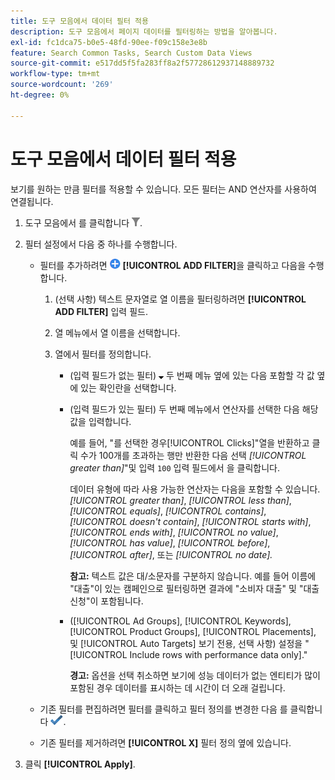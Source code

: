 ```yaml
---
title: 도구 모음에서 데이터 필터 적용
description: 도구 모음에서 페이지 데이터를 필터링하는 방법을 알아봅니다.
exl-id: fc1dca75-b0e5-48fd-90ee-f09c158e3e8b
feature: Search Common Tasks, Search Custom Data Views
source-git-commit: e517dd5f5fa283ff8a2f57728612937148889732
workflow-type: tm+mt
source-wordcount: '269'
ht-degree: 0%

---
```


# 도구 모음에서 데이터 필터 적용

보기를 원하는 만큼 필터를 적용할 수 있습니다. 모든 필터는 AND 연산자를 사용하여 연결됩니다.

1. 도구 모음에서 를 클릭합니다 ![필터](/help/search-social-commerce/assets/filter.png "필터").

1. 필터 설정에서 다음 중 하나를 수행합니다.

   * 필터를 추가하려면 ![필터 추가](/help/search-social-commerce/assets/add.png "필터 추가") **[!UICONTROL ADD FILTER]**&#x200B;을 클릭하고 다음을 수행합니다.

      1. (선택 사항) 텍스트 문자열로 열 이름을 필터링하려면 **[!UICONTROL ADD FILTER]** 입력 필드.

      1. 열 메뉴에서 열 이름을 선택합니다.

      1. 열에서 필터를 정의합니다.

         * (입력 필드가 없는 필터) ![아래쪽 화살표](/help/search-social-commerce/assets/arrow-down-expand.png "아래쪽 화살표") 두 번째 메뉴 옆에 있는 다음 포함할 각 값 옆에 있는 확인란을 선택합니다.

         * (입력 필드가 있는 필터) 두 번째 메뉴에서 연산자를 선택한 다음 해당 값을 입력합니다.

           예를 들어, &quot;를 선택한 경우[!UICONTROL Clicks]&quot;열을 반환하고 클릭 수가 100개를 초과하는 행만 반환한 다음 선택 *[!UICONTROL greater than]*&quot;및 입력 `100` 입력 필드에서 을 클릭합니다.

           데이터 유형에 따라 사용 가능한 연산자는 다음을 포함할 수 있습니다. *[!UICONTROL greater than]*, *[!UICONTROL less than]*, *[!UICONTROL equals]*, *[!UICONTROL contains]*, *[!UICONTROL doesn't contain]*, *[!UICONTROL starts with]*, *[!UICONTROL ends with]*, *[!UICONTROL no value]*, *[!UICONTROL has value]*, *[!UICONTROL before]*, *[!UICONTROL after]*, 또는 *[!UICONTROL no date].*

           **참고:** 텍스트 값은 대/소문자를 구분하지 않습니다. 예를 들어 이름에 &quot;대출&quot;이 있는 캠페인으로 필터링하면 결과에 &quot;소비자 대출&quot; 및 &quot;대출 신청&quot;이 포함됩니다.

         * ([!UICONTROL Ad Groups], [!UICONTROL Keywords], [!UICONTROL Product Groups], [!UICONTROL Placements], 및 [!UICONTROL Auto Targets] 보기 전용, 선택 사항) 설정을 &quot;[!UICONTROL Include rows with performance data only].&quot;

           **경고:** 옵션을 선택 취소하면 보기에 성능 데이터가 없는 엔티티가 많이 포함된 경우 데이터를 표시하는 데 시간이 더 오래 걸립니다.

   * 기존 필터를 편집하려면 필터를 클릭하고 필터 정의를 변경한 다음 를 클릭합니다 ![필터 업데이트](/help/search-social-commerce/assets/select.png "필터 업데이트").

   * 기존 필터를 제거하려면 **[!UICONTROL X]** 필터 정의 옆에 있습니다.

1. 클릭 **[!UICONTROL Apply]**.
